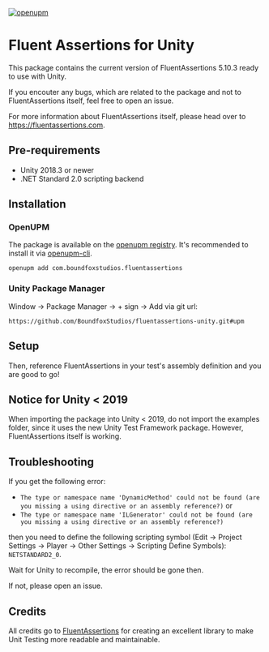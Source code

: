 [![openupm](https://img.shields.io/npm/v/com.boundfoxstudios.fluentassertions?label=openupm&registry_uri=https://package.openupm.com)](https://openupm.com/packages/com.boundfoxstudios.fluentassertions/)

# Fluent Assertions for Unity

This package contains the current version of FluentAssertions 5.10.3 ready to use with Unity.

If you encouter any bugs, which are related to the package and not to FluentAssertions itself, feel free to open an issue. 

For more information about FluentAssertions itself, please head over to https://fluentassertions.com.

## Pre-requirements

* Unity 2018.3 or newer
* .NET Standard 2.0 scripting backend

## Installation

### OpenUPM

The package is available on the [openupm registry](https://openupm.com). It's recommended to install it via [openupm-cli](https://github.com/openupm/openupm-cli).

```
openupm add com.boundfoxstudios.fluentassertions
```

### Unity Package Manager

Window -> Package Manager -> + sign -> Add via git url:

```
https://github.com/BoundfoxStudios/fluentassertions-unity.git#upm
```

## Setup

Then, reference FluentAssertions in your test's assembly definition and you are good to go!

## Notice for Unity < 2019

When importing the package into Unity < 2019, do not import the examples folder, since it uses the new Unity Test Framework package.
However, FluentAssertions itself is working.

## Troubleshooting

If you get the following error:

* `The type or namespace name 'DynamicMethod' could not be found (are you missing a using directive or an assembly reference?)` or
* `The type or namespace name 'ILGenerator' could not be found (are you missing a using directive or an assembly reference?)`

then you need to define the following scripting symbol (Edit -> Project Settings -> Player -> Other Settings -> Scripting Define Symbols): `NETSTANDARD2_0`.

Wait for Unity to recompile, the error should be gone then.

If not, please open an issue.

## Credits

All credits go to [FluentAssertions](https://fluentassertions.com) for creating an excellent library to make Unit Testing more readable and maintainable.
